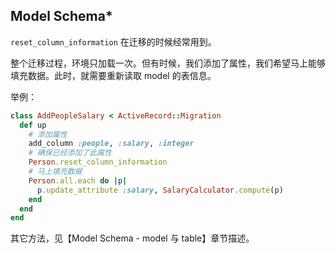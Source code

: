 ## Model Schema*

`reset_column_information` 在迁移的时候经常用到。

整个迁移过程，环境只加载一次。但有时候，我们添加了属性，我们希望马上能够填充数据。此时，就需要重新读取 model 的表信息。

举例：

```ruby
class AddPeopleSalary < ActiveRecord::Migration
  def up
    # 添加属性
    add_column :people, :salary, :integer
    # 确保已经添加了此属性
    Person.reset_column_information
    # 马上填充数据
    Person.all.each do |p|
      p.update_attribute :salary, SalaryCalculator.compute(p)
    end
  end
end
```

其它方法，见【Model Schema - model 与 table】章节描述。
